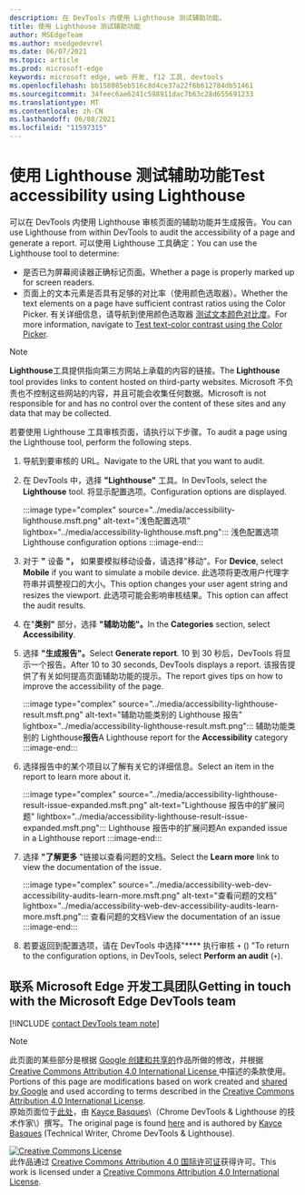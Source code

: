 ```yaml
---
description: 在 DevTools 内使用 Lighthouse 测试辅助功能。
title: 使用 Lighthouse 测试辅助功能
author: MSEdgeTeam
ms.author: msedgedevrel
ms.date: 06/07/2021
ms.topic: article
ms.prod: microsoft-edge
keywords: microsoft edge, web 开发, f12 工具, devtools
ms.openlocfilehash: bb158085eb516c8d4ce37a22f6b612784db51461
ms.sourcegitcommit: 34feec6ae6241c598911dac7b63c28d655691233
ms.translationtype: MT
ms.contentlocale: zh-CN
ms.lasthandoff: 06/08/2021
ms.locfileid: "11597315"
---
```

<!-- this article was created on 05/11/2021 by moving a section out from the "Accessibility reference" article (reference.md) -->
<!-- Copyright Kayce Basques 

   Licensed under the Apache License, Version 2.0 (the "License");
   you may not use this file except in compliance with the License.
   You may obtain a copy of the License at

       https://www.apache.org/licenses/LICENSE-2.0

   Unless required by applicable law or agreed to in writing, software
   distributed under the License is distributed on an "AS IS" BASIS,
   WITHOUT WARRANTIES OR CONDITIONS OF ANY KIND, either express or implied.
   See the License for the specific language governing permissions and
   limitations under the License.  -->  

# <a name="test-accessibility-using-lighthouse"></a><span data-ttu-id="3f0c7-104">使用 Lighthouse 测试辅助功能</span><span class="sxs-lookup"><span data-stu-id="3f0c7-104">Test accessibility using Lighthouse</span></span>

<span data-ttu-id="3f0c7-105">可以在 DevTools 内使用 Lighthouse 审核页面的辅助功能并生成报告。</span><span class="sxs-lookup"><span data-stu-id="3f0c7-105">You can use Lighthouse from within DevTools to audit the accessibility of a page and generate a report.</span></span> <span data-ttu-id="3f0c7-106">可以使用 Lighthouse 工具确定：</span><span class="sxs-lookup"><span data-stu-id="3f0c7-106">You can use the Lighthouse tool to determine:</span></span>

*   <span data-ttu-id="3f0c7-107">是否已为屏幕阅读器正确标记页面。</span><span class="sxs-lookup"><span data-stu-id="3f0c7-107">Whether a page is properly marked up for screen readers.</span></span>  
*   <span data-ttu-id="3f0c7-108">页面上的文本元素是否具有足够的对比率（使用颜色选取器）。</span><span class="sxs-lookup"><span data-stu-id="3f0c7-108">Whether the text elements on a page have sufficient contrast ratios using the Color Picker.</span></span> <span data-ttu-id="3f0c7-109">有关详细信息，请导航到使用颜色选取器 [测试文本颜色对比度](color-picker.md)。</span><span class="sxs-lookup"><span data-stu-id="3f0c7-109">For more information, navigate to [Test text-color contrast using the Color Picker](color-picker.md).</span></span>   

> [!NOTE]
> <span data-ttu-id="3f0c7-110">**Lighthouse**工具提供指向第三方网站上承载的内容的链接。</span><span class="sxs-lookup"><span data-stu-id="3f0c7-110">The **Lighthouse** tool provides links to content hosted on third-party websites.</span></span>  <span data-ttu-id="3f0c7-111">Microsoft 不负责也不控制这些网站的内容，并且可能会收集任何数据。</span><span class="sxs-lookup"><span data-stu-id="3f0c7-111">Microsoft is not responsible for and has no control over the content of these sites and any data that may be collected.</span></span>  

<span data-ttu-id="3f0c7-112">若要使用 Lighthouse 工具审核页面，请执行以下步骤。</span><span class="sxs-lookup"><span data-stu-id="3f0c7-112">To audit a page using the Lighthouse tool, perform the following steps.</span></span>

1.  <span data-ttu-id="3f0c7-113">导航到要审核的 URL。</span><span class="sxs-lookup"><span data-stu-id="3f0c7-113">Navigate to the URL that you want to audit.</span></span>
1.  <span data-ttu-id="3f0c7-114">在 DevTools 中，选择 **"Lighthouse"** 工具。</span><span class="sxs-lookup"><span data-stu-id="3f0c7-114">In DevTools, select the **Lighthouse** tool.</span></span>  <span data-ttu-id="3f0c7-115">将显示配置选项。</span><span class="sxs-lookup"><span data-stu-id="3f0c7-115">Configuration options are displayed.</span></span>
    
    :::image type="complex" source="../media/accessibility-lighthouse.msft.png" alt-text="浅色配置选项" lightbox="../media/accessibility-lighthouse.msft.png":::
       <span data-ttu-id="3f0c7-117">浅色配置选项</span><span class="sxs-lookup"><span data-stu-id="3f0c7-117">Lighthouse configuration options</span></span>
    :::image-end:::  
    
1.  <span data-ttu-id="3f0c7-118">对于 **"** 设备 **"，** 如果要模拟移动设备，请选择"移动"。</span><span class="sxs-lookup"><span data-stu-id="3f0c7-118">For **Device**, select **Mobile** if you want to simulate a mobile device.</span></span>  <span data-ttu-id="3f0c7-119">此选项将更改用户代理字符串并调整视口的大小。</span><span class="sxs-lookup"><span data-stu-id="3f0c7-119">This option changes your user agent string and resizes the viewport.</span></span>  <span data-ttu-id="3f0c7-120">此选项可能会影响审核结果。</span><span class="sxs-lookup"><span data-stu-id="3f0c7-120">This option can affect the audit results.</span></span>
1.  <span data-ttu-id="3f0c7-121">在"**类别"** 部分，选择 **"辅助功能"。**</span><span class="sxs-lookup"><span data-stu-id="3f0c7-121">In the **Categories** section, select **Accessibility**.</span></span>
1.  <span data-ttu-id="3f0c7-122">选择 **"生成报告"。**</span><span class="sxs-lookup"><span data-stu-id="3f0c7-122">Select **Generate report**.</span></span> <span data-ttu-id="3f0c7-123">10 到 30 秒后，DevTools 将显示一个报告。</span><span class="sxs-lookup"><span data-stu-id="3f0c7-123">After 10 to 30 seconds, DevTools displays a report.</span></span>  <span data-ttu-id="3f0c7-124">该报告提供了有关如何提高页面辅助功能的提示。</span><span class="sxs-lookup"><span data-stu-id="3f0c7-124">The report gives tips on how to improve the accessibility of the page.</span></span>  
    
    :::image type="complex" source="../media/accessibility-lighthouse-result.msft.png" alt-text="辅助功能类别的 Lighthouse 报告" lightbox="../media/accessibility-lighthouse-result.msft.png":::
       <span data-ttu-id="3f0c7-126">辅助功能类别的 Lighthouse**报告**</span><span class="sxs-lookup"><span data-stu-id="3f0c7-126">A Lighthouse report for the **Accessibility** category</span></span>
    :::image-end:::  
    
1.  <span data-ttu-id="3f0c7-127">选择报告中的某个项目以了解有关它的详细信息。</span><span class="sxs-lookup"><span data-stu-id="3f0c7-127">Select an item in the report to learn more about it.</span></span>  
    
    :::image type="complex" source="../media/accessibility-lighthouse-result-issue-expanded.msft.png" alt-text="Lighthouse 报告中的扩展问题" lightbox="../media/accessibility-lighthouse-result-issue-expanded.msft.png":::
       <span data-ttu-id="3f0c7-129">Lighthouse 报告中的扩展问题</span><span class="sxs-lookup"><span data-stu-id="3f0c7-129">An expanded issue in a Lighthouse report</span></span>
    :::image-end:::  
    
1.  <span data-ttu-id="3f0c7-130">选择 **"了解更多** "链接以查看问题的文档。</span><span class="sxs-lookup"><span data-stu-id="3f0c7-130">Select the **Learn more** link to view the documentation of the issue.</span></span>
    
    :::image type="complex" source="../media/accessibility-web-dev-accessibility-audits-learn-more.msft.png" alt-text="查看问题的文档" lightbox="../media/accessibility-web-dev-accessibility-audits-learn-more.msft.png":::
       <span data-ttu-id="3f0c7-132">查看问题的文档</span><span class="sxs-lookup"><span data-stu-id="3f0c7-132">View the documentation of an issue</span></span>
    :::image-end:::  

1.  <span data-ttu-id="3f0c7-133">若要返回到配置选项，请在 DevTools 中选择"\*\*\*\* 执行审核 `+` () "</span><span class="sxs-lookup"><span data-stu-id="3f0c7-133">To return to the configuration options, in DevTools, select **Perform an audit** (`+`).</span></span>    


## <a name="getting-in-touch-with-the-microsoft-edge-devtools-team"></a><span data-ttu-id="3f0c7-134">联系 Microsoft Edge 开发工具团队</span><span class="sxs-lookup"><span data-stu-id="3f0c7-134">Getting in touch with the Microsoft Edge DevTools team</span></span>  

[!INCLUDE [contact DevTools team note](../includes/contact-devtools-team-note.md)]  


> [!NOTE]
> <span data-ttu-id="3f0c7-135">此页面的某些部分是根据 [Google 创建和共享的][GoogleSitePolicies]作品所做的修改，并根据[ Creative Commons Attribution 4.0 International License ][CCA4IL]中描述的条款使用。</span><span class="sxs-lookup"><span data-stu-id="3f0c7-135">Portions of this page are modifications based on work created and [shared by Google][GoogleSitePolicies] and used according to terms described in the [Creative Commons Attribution 4.0 International License][CCA4IL].</span></span>  
> <span data-ttu-id="3f0c7-136">原始页面位于[此处](https://developers.google.com/web/tools/chrome-devtools/accessibility/reference)，由 [Kayce Basques][KayceBasques]\（Chrome DevTools \& Lighthouse 的技术作家\）撰写。</span><span class="sxs-lookup"><span data-stu-id="3f0c7-136">The original page is found [here](https://developers.google.com/web/tools/chrome-devtools/accessibility/reference) and is authored by [Kayce Basques][KayceBasques] \(Technical Writer, Chrome DevTools \& Lighthouse\).</span></span>  

[![Creative Commons License][CCby4Image]][CCA4IL]  
<span data-ttu-id="3f0c7-138">此作品通过 [Creative Commons Attribution 4.0 国际许可证][CCA4IL]获得许可。</span><span class="sxs-lookup"><span data-stu-id="3f0c7-138">This work is licensed under a [Creative Commons Attribution 4.0 International License][CCA4IL].</span></span>  


<!-- links -->  
[ChromeWebStoreAxe]: https://chrome.google.com/webstore/detail/axe/lhdoppojpmngadmnindnejefpokejbdd?hl=en-US "axe - Web 辅助功能测试 - Chrome Web Store"  
[CCA4IL]: https://creativecommons.org/licenses/by/4.0  
[CCby4Image]: https://i.creativecommons.org/l/by/4.0/88x31.png  
[GoogleSitePolicies]: https://developers.google.com/terms/site-policies  
[KayceBasques]: https://developers.google.com/web/resources/contributors/kaycebasques  
